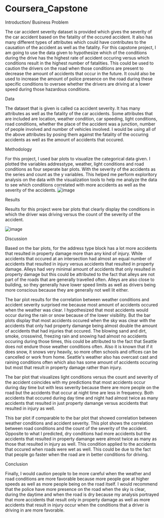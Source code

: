 # Coursera_Capstone
Introduction/ Business Problem 

  The car accident severity dataset is provided which gives the severity of the car accident based on the fatality of the occured accident. It also has many different types of attributes which could have contributes to the causation of the accident as well as the fatality. For this capstone project, I am going to use the data given to hypothesize which of the conditions during the drive has the highest rate of accident occuring versus which conditions result in the highest number of fatalities. This could be used to caution the drivers on the road when those conditions are present to decrease the amount of accidents that occur in the future. It could also be used to increase the amount of police presence on the road during these specific conditions to oversee whether the drivers are driving at a lower speed during those hazardous conditions.
  
Data

  The dataset that is given is called ca accident severity. It has many attributes as well as the fatality of the car accidents. Some attributes that are included are location, weather condition, car speeding, light conditions, road conditions, whether the place of the accident was a junction, number of people involved and number of vehicles involved. I would be using all of the above attributes by posing them against the fatality of the occuring accidents as well as the amount of accidents that occured. 
  
Methodology

  For this project, I used bar plots to visualize the categorical data given. I plotted the variables addresstype, weather, light conditions and road conditions as four seperate bar plots. With the severity of the accidents as the series and count as the y variables. This helped me perform exploritory analysis on the data with the visualization tools to help me analyze the data to see which conditions correlated with more accidents as well as the severity of the accidents. 
  ![image](https://user-images.githubusercontent.com/54012958/96351787-5c494d00-1083-11eb-8299-861f1c3a82e8.png)

  
Results

  Results for this project were bar plots that clearly display the conditions in which the driver was driving versus the count of the severity of the accident.  
  
  ![image](https://user-images.githubusercontent.com/54012958/96352005-90be0880-1085-11eb-927b-a1952bf2b44a.png)

Discussion 

  Based on the bar plots, for the address type block has a lot more accidents that resulted in property damage more than any kind of injury. While accidents that occured at an intersection had almost an equal number of accidents that resulted in injury versus accidents that resulted in property damage. Alleys had very minimal amount of accidents that only resulted in property damage but this could be attributed to the fact that alleys are not part of the roads that are generally travelled often. Alleys are also close to building, so they generally have lower speed limits as well as drivers being more conscious because they are generally not well lit either. 
  
  The bar plot results for the correlation between weather conditions and accident severity surprised me because most amount of accidents occured when the weather was clear. I hypothesized that most accidents would occur during the rain or snow because of the lower visibility. But the bar plots display that most accidents occured when the sky was clear with the accidents that only had property damange being almost double the amount of accidents that had injuries that occured. The blowing sand and dirt, smoke, crosswind, freezing rain and snowing had almost no accidents occuring during those times, this could be attributed to the fact that Seattle does not endure those weather conditions often. Also it is known that if it does snow, it snows very heavily, so more often schools and offices can be cancelled or work from home. Seattle's weather also has overcast cast and raining conditions often which also has some amount of accidents occuring but most that result in property damage rather than injury.
  
  The bar plot that visualizes light conditions versus the count and severity of the accident coincides with my predictions that most accidents occur during day time but with less severity because there are more people on the road but the accidents that occur at night time are less in frequency. Both accidents that occured during day time and night had almost twice as many accidents that resulted in just property damange versus accidents that resulted in injury as well. 
  
  This bar plot if comparable to the bar plot that showed correlation between weather conditions and accident severity. This plot shows the correlation between road conditions and the count of the severity of the accident. Opposite to what I predicted, dry conditions had more accidents but the accidents that resulted in property damange were almost twice as many as those that resulted in injury as well. This condition applied to the accidents that occured when roads were wet as well. This could be due to the fact that people go faster when the road are in better conditions for driving. 
  
Conclusion 
  
  Finally, I would caution people to be more careful when the weather and road conditions are more favorable because more people goe at higher speeds as well as more people being on the road itself. I would recommend that the police have more presence on the road when the sky is clear, during the daytime and when the road is dry because my analysis portrayed that more accidents that result only in property damage as well as more accidents that result in injury occur when the conditions that a driver is driving in are more favorable. 
